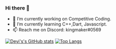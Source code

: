 ### Hi there 👋


- 🔭 I’m currently working on Competitive Coding.
- 🌱 I’m currently learning C++,Dart, Javascript.
- 📫 Reach me on Discord: kingmaker#0569


[![Deyi's's GitHub stats](https://github-readme-stats.vercel.app/api?username=1zhangdey&show_icons=true&theme=dark )](https://github.com/1zhangdey/github-readme-stats)
[![Top Langs](https://github-readme-stats.vercel.app/api/top-langs/?username=1zhangdey&show_icons=true&theme=dark)](https://github.com/1zhangdey/github-readme-stats)

